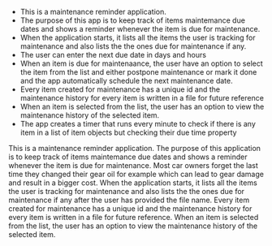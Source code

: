 - This is a maintenance reminder application.
- The purpose of this app is to keep track of items maintemance due dates and shows a reminder whenever the item is due for maintenance.
- When the application starts, it lists all the items the user is tracking for maintenance and also lists the the ones due for maintenance if any.
- The user can enter the next due date in days and hours
- When an item is due for maintenaance, the user have an option to select the item from the list and either postpone maintenance or mark it done and the app automatically schedule the next maintenance date.
- Every item created for maintenance has a unique id and the maintenance history for every item is written in a file for future reference
- When an item is selected from the list, the user has an option to view the maintenance history of the selected item.
- The app creates a timer that runs every minute to check if there is any item in a list of item objects but checking their due time property

This is a maintenance reminder application. The purpose of this application is to keep track of items maintemance due dates and shows a reminder whenever the item is due for maintenance. Most car owners forget the last time they changed their gear oil for example which can lead to gear damage and result in a bigger cost. When the application starts, it lists all the items the user is tracking for maintenance and also lists the the ones due for maintenance if any after the user has provided the file name. Every item created for maintenance has a unique id and the maintenance history for every item is written in a file for future reference. When an item is selected from the list, the user has an option to view the maintenance history of the selected item.
